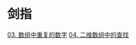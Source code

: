 # 剑指

[03. 数组中重复的数字](./src/main/java/com/jianzhi/A03.java)
[04. 二维数组中的查找](./src/main/java/com/jianzhi/A04.java)